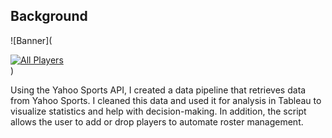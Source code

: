 ## Background

![Banner](<div class='tableauPlaceholder' id='viz1732737335762' style='position: relative'><noscript><a href='#'><img alt='All Players ' src='https:&#47;&#47;public.tableau.com&#47;static&#47;images&#47;VH&#47;VHP2425&#47;AllPlayers&#47;1_rss.png' style='border: none' /></a></noscript><object class='tableauViz'  style='display:none;'><param name='host_url' value='https%3A%2F%2Fpublic.tableau.com%2F' /> <param name='embed_code_version' value='3' /> <param name='site_root' value='' /><param name='name' value='VHP2425&#47;AllPlayers' /><param name='tabs' value='no' /><param name='toolbar' value='yes' /><param name='static_image' value='https:&#47;&#47;public.tableau.com&#47;static&#47;images&#47;VH&#47;VHP2425&#47;AllPlayers&#47;1.png' /> <param name='animate_transition' value='yes' /><param name='display_static_image' value='yes' /><param name='display_spinner' value='yes' /><param name='display_overlay' value='yes' /><param name='display_count' value='yes' /><param name='language' value='en-US' /></object></div>)                <script type='text/javascript'>                    var divElement = document.getElementById('viz1732737335762');                    var vizElement = divElement.getElementsByTagName('object')[0];                    vizElement.style.width='100%';vizElement.style.height=(divElement.offsetWidth*0.75)+'px';                    var scriptElement = document.createElement('script');                    scriptElement.src = 'https://public.tableau.com/javascripts/api/viz_v1.js';                    vizElement.parentNode.insertBefore(scriptElement, vizElement);                </script>

Using the Yahoo Sports API, I created a data pipeline that retrieves data from Yahoo Sports. I cleaned this data and used it for analysis in Tableau to visualize statistics and help with decision-making. In addition, the script allows the user to add or drop players to automate roster management.
